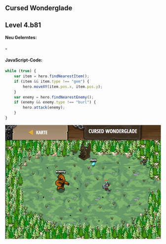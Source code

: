 ## **Cursed Wonderglade**
## Level 4.b81

#### Neu Gelerntes:
<b>-</b>

[comment]: <> (Was wurde gelernt und wie funktioniert die Technik?)

#### JavaScript-Code:
```js
while (true) {
    var item = hero.findNearestItem();
    if (item && item.type !== "gem") {
        hero.moveXY(item.pos.x, item.pos.y);
    }
    var enemy = hero.findNearestEnemy();
    if (enemy && enemy.type !== "burl") {
        hero.attack(enemy);
    }
}
```
![image](lvl4_b81.png)